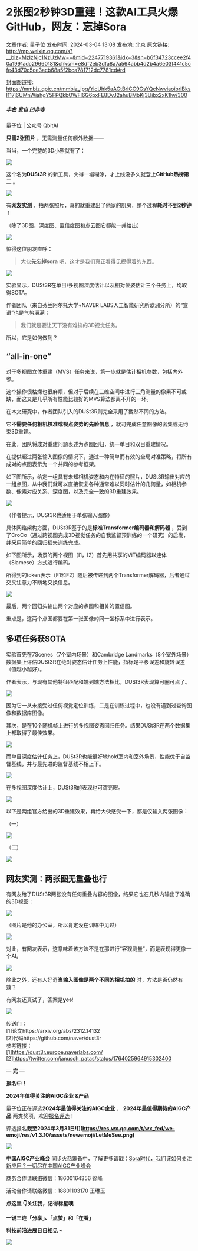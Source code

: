 # 2张图2秒钟3D重建！这款AI工具火爆GitHub，网友：忘掉Sora

文章作者: 量子位
发布时间: 2024-03-04 13:08
发布地: 北京
原文链接: http://mp.weixin.qq.com/s?__biz=MzIzNjc1NzUzMw==&mid=2247719361&idx=3&sn=b6f34723ccee2f40a1991adc29660181&chksm=e8df2eb3dfa8a7a564abb4d2b4a6e03f441c5cfe43d70c5ce3acb68a5f2bca781712dc7781cd#rd

封面图链接: https://mmbiz.qpic.cn/mmbiz_jpg/YicUhk5aAGtBrlCC9GsYQcNwviaoibrlBksl117j6UMnWiahgY5FPQkbOWFl6G6pxFE8DvJ2ahuBMbKj3Uibx2xK1lw/300

##### 丰色 发自 凹非寺  
量子位 | 公众号 QbitAI

**只需2张图片** ，无需测量任何额外数据——

当当，一个完整的3D小熊就有了：

  
![](https://mmbiz.qpic.cn/mmbiz_gif/YicUhk5aAGtBrlCC9GsYQcNwviaoibrlBks8fSKPfDTl1YCxr1hOIvtdaAd4SH44ZZ47utVBTdmMLmLyOk0f1XVKw/640?wx_fmt=gif&from=appmsg)

这个名为**DUSt3R** 的新工具，火得一塌糊涂，才上线没多久就登上**GitHub热榜第二** 。

![](https://mmbiz.qpic.cn/mmbiz_png/YicUhk5aAGtBrlCC9GsYQcNwviaoibrlBksCV4gFQUhrUeLlsXCoyicficwCo0A1obqGsjibgILCgSCgVtVpicibAjIm3Q/640?wx_fmt=png&from=appmsg)

有**网友实测** ，拍两张照片，真的就重建出了他家的厨房，整个过程**耗时不到2秒钟** ！

（除了3D图，深度图、置信度图和点云图它都能一并给出）

![](https://mmbiz.qpic.cn/mmbiz_gif/YicUhk5aAGtBrlCC9GsYQcNwviaoibrlBkslU7m8dLFCPr0uUibxlnqZ7y1tHHIkHdTGe6QaOD6tvK59Q5bQUaILiaA/640?wx_fmt=gif&from=appmsg)

惊得这位朋友直呼：

> 大伙**先忘掉sora** 吧，这才是我们真正看得见摸得着的东西。

![](https://mmbiz.qpic.cn/mmbiz_png/YicUhk5aAGtBrlCC9GsYQcNwviaoibrlBksaR8sTJ2d3D0O7fC8JHAnOCYgWcIxWNfpejp8u6xw7ib1BQic7kiaVklOQ/640?wx_fmt=png&from=appmsg)

实验显示，DUSt3R在单目/多视图深度估计以及相对位姿估计三个任务上，均取得SOTA。

作者团队（来自芬兰阿尔托大学+NAVER LABS人工智能研究所欧洲分所）的“宣语”也是气势满满：

> 我们就是要让天下没有难搞的3D视觉任务。

所以，它是如何做到？

## “all-in-one”

对于多视图立体重建（MVS）任务来说，第一步就是估计相机参数，包括内外参。

这个操作很枯燥也很麻烦，但对于后续在三维空间中进行三角测量的像素不可或缺，而这又是几乎所有性能比较好的MVS算法都离不开的一环。

在本文研究中，作者团队引入的DUSt3R则完全采用了截然不同的方法。

它**不需要任何相机校准或视点姿势的先验信息** ，就可完成任意图像的密集或无约束3D重建。

在此，团队将成对重建问题表述为点图回归，统一单目和双目重建情况。

在提供超过两张输入图像的情况下，通过一种简单而有效的全局对准策略，将所有成对的点图表示为一个共同的参考框架。

如下图所示，给定一组具有未知相机姿态和内在特征的照片，DUSt3R输出对应的一组点图，从中我们就可以直接恢复各种通常难以同时估计的几何量，如相机参数、像素对应关系、深度图，以及完全一致的3D重建效果。

![](https://mmbiz.qpic.cn/mmbiz_png/YicUhk5aAGtBrlCC9GsYQcNwviaoibrlBksicBybhkuXiboCPicp2MpfqEyflsYkZ1Sq9fohFibPbpXdjEIhS8eBEfL6Q/640?wx_fmt=png&from=appmsg)

（作者提示，DUSt3R也适用于单张输入图像）

具体网络架构方面，DUSt3R基于的是**标准Transformer编码器和解码器**
，受到了CroCo（通过跨视图完成3D视觉任务的自我监督预训练的一个研究）的启发，并采用简单的回归损失训练完成。

如下图所示，场景的两个视图（I1，I2）首先用共享的ViT编码器以连体（Siamese）方式进行编码。

所得到的token表示（F1和F2）随后被传递到两个Transformer解码器，后者通过交叉注意力不断地交换信息。

![](https://mmbiz.qpic.cn/mmbiz_png/YicUhk5aAGtBrlCC9GsYQcNwviaoibrlBksia6gW84p114dBHgaLnGCdicyC2wB0KFZvsgf2icPVQziczPDrwEHkDp6Gg/640?wx_fmt=png&from=appmsg)

最后，两个回归头输出两个对应的点图和相关的置信图。

重点是，这两个点图都要在第一张图像的同一坐标系中进行表示。

## 多项任务获SOTA

实验首先在7Scenes（7个室内场景）和Cambridge
Landmarks（8个室外场景）数据集上评估DUSt3R在绝对姿态估计任务上性能，指标是平移误差和旋转误差（值越小越好）。

作者表示，与现有其他特征匹配和端到端方法相比，DUSt3R表现算可圈可点了。

![](https://mmbiz.qpic.cn/mmbiz_png/YicUhk5aAGtBrlCC9GsYQcNwviaoibrlBksq9KDB6ib1WmGibOugoDwLJWucNTT5FO2JBh7ib4HSXh27wZSH9SyY5UGQ/640?wx_fmt=png&from=appmsg)

因为它一从未接受过任何视觉定位训练，二是在训练过程中，也没有遇到过查询图像和数据库图像。

其次，是在10个随机帧上进行的多视图姿态回归任务。结果DUSt3R在两个数据集上都取得了最佳效果。

![](https://mmbiz.qpic.cn/mmbiz_png/YicUhk5aAGtBrlCC9GsYQcNwviaoibrlBksWMDWN35UcCH4smhDLbn2yOWwF7HNVCk8F3WiaorgwLmOicuFDmeBLe2A/640?wx_fmt=png&from=appmsg)

而单目深度估计任务上，DUSt3R也能很好地hold室内和室外场景，性能优于自监督基线，并与最先进的监督基线不相上下。

![](https://mmbiz.qpic.cn/mmbiz_png/YicUhk5aAGtBrlCC9GsYQcNwviaoibrlBksGJj20fic8eCW5BpnVEK9csicjwTWQ0o2MCMhMYklBouhewUeSlGCBeRw/640?wx_fmt=png&from=appmsg)

在多视图深度估计上，DUSt3R的表现也可谓亮眼。

![](https://mmbiz.qpic.cn/mmbiz_png/YicUhk5aAGtBrlCC9GsYQcNwviaoibrlBksEuib7dCB3rFtCqdJTEbwFZktWtvexwYqb2jNERjkpAAylAneIP6dKYA/640?wx_fmt=png&from=appmsg)

以下是两组官方给出的3D重建效果，再给大伙感受一下，都是仅输入两张图像：

（一）

![](https://mmbiz.qpic.cn/mmbiz_png/YicUhk5aAGtBrlCC9GsYQcNwviaoibrlBkswQId7xjn5ydxf8ktpxj38ricWR0MRiabhQvFOwMXQf5xQNS88yWHVVLQ/640?wx_fmt=png&from=appmsg)

（二）

![](https://mmbiz.qpic.cn/mmbiz_png/YicUhk5aAGtBrlCC9GsYQcNwviaoibrlBks1WL9IkZKjw2caEzto2YIw9NczofnkE1sj1YZ5bmib6GGxYubMPCFPWQ/640?wx_fmt=png&from=appmsg)

## 网友实测：两张图无重叠也行

有网友给了DUSt3R两张没有任何重叠内容的图像，结果它也在几秒内输出了准确的3D视图：

![](https://mmbiz.qpic.cn/mmbiz_gif/YicUhk5aAGtBrlCC9GsYQcNwviaoibrlBksWiaJvaP896UAl7CdJsXibf3otnI3tibzn2BibAloj0EZYKQGBnbkFK3kdQ/640?wx_fmt=gif&from=appmsg)

（图片是他的办公室，所以肯定没在训练中见过）

![](https://mmbiz.qpic.cn/mmbiz_png/YicUhk5aAGtBrlCC9GsYQcNwviaoibrlBksH4ZozttKiaxz86U4suwbSgAEicW1noqmcWV2ykcKpW3qFe5YAeCVwIAA/640?wx_fmt=png&from=appmsg)

对此，有网友表示，这意味着该方法不是在那进行“客观测量”，而是表现得更像一个AI。

![](https://mmbiz.qpic.cn/mmbiz_png/YicUhk5aAGtBrlCC9GsYQcNwviaoibrlBksQyUxe6iatHxdAXDOAmpDOmYCncLJ4VYjI1jXRibupT3kt6L8AqfYzFAg/640?wx_fmt=png&from=appmsg)

除此之外，还有人好奇**当输入图像是两个不同的相机拍的** 时，方法是否仍然有效？

有网友还真试了，答案是**yes**!

![](https://mmbiz.qpic.cn/mmbiz_png/YicUhk5aAGtBrlCC9GsYQcNwviaoibrlBksF7RmdsWaEqKh9ocwxF1FoG3ndlPN5eCwCh1LOCn630x1Q76yldjmJQ/640?wx_fmt=png&from=appmsg)

传送门：  
[1]论文https://arxiv.org/abs/2312.14132  
[2]代码https://github.com/naver/dust3r  
参考链接：  
[1]https://dust3r.europe.naverlabs.com/  
[2]https://twitter.com/janusch_patas/status/1764025964915302400

— **完** —

**报名中！**

**2024年值得关注的AIGC企业 &产品**

量子位正在评选**2024年最值得关注的AIGC企业** 、 **2024年最值得期待的AIGC产品** 两类奖项，欢迎[报名评选]()！

评选报名**截至2024年3月31日![](https://res.wx.qq.com/t/wx_fed/we-
emoji/res/v1.3.10/assets/newemoji/LetMeSee.png)**

![](https://mmbiz.qpic.cn/mmbiz_png/YicUhk5aAGtC7IzBlicP1jwLsfiaw2A2ibBoWRgd47kXexFUOSSzXn5f9fDcza39rny2BgqyDQkDrSoLCDh3Ag7XwA/640?wx_fmt=png&from=appmsg)

**中国AIGC产业峰会**
同步火热筹备中，了解更多请戳：[Sora时代，我们该如何关注新应用？一切尽在中国AIGC产业峰会](http://mp.weixin.qq.com/s?__biz=MzIzNjc1NzUzMw==&mid=2247718372&idx=3&sn=b89d20b431d783c185143da7c8948372&chksm=e8df2296dfa8ab8021659abb68c594c4ebe5b2907d12777771057499c61143c2cdaa8b3269b3&scene=21#wechat_redirect)

商务合作请联络微信：18600164356 徐峰  

活动合作请联络微信：18801103170 王琳玉

  

**点这里 👇关注我，记得标星噢**

**一键三连「分享」、「点赞」和「在看」**

**科技前沿进展日日相见 ~**

![](https://mmbiz.qpic.cn/mmbiz_svg/g9RQicMD01M0tYoRQT2cMQRmPS5ZDyrrfzeksiay90KaDzlGBH61icqHxmgFKfvfXtVuwTHV740CDLAaXU1LIfZyoJEpYKcRIiaE/640?wx_fmt=svg)

